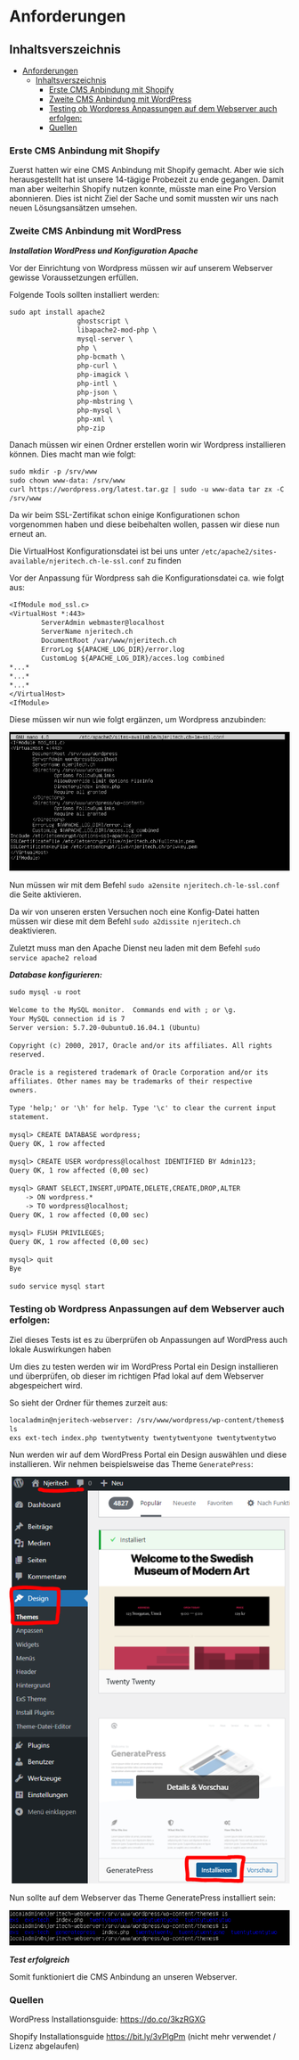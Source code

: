 # Anforderungen

## Inhaltsverszeichnis
- [Anforderungen](#anforderungen)
  - [Inhaltsverszeichnis](#inhaltsverszeichnis)
    - [Erste CMS Anbindung mit Shopify](#erste-cms-anbindung-mit-shopify)
    - [Zweite CMS Anbindung mit WordPress](#zweite-cms-anbindung-mit-wordpress)
    - [Testing ob Wordpress Anpassungen auf dem Webserver auch erfolgen:](#testing-ob-wordpress-anpassungen-auf-dem-webserver-auch-erfolgen)
    - [Quellen](#quellen)

### Erste CMS Anbindung mit Shopify
Zuerst hatten wir eine CMS Anbindung mit Shopify gemacht. Aber wie sich herausgestellt hat ist unsere 14-tägige Probezeit zu ende gegangen. Damit man aber weiterhin Shopify nutzen konnte, müsste man eine Pro Version abonnieren. Dies ist nicht Ziel der Sache und somit mussten wir uns nach neuen Lösungsansätzen umsehen.

### Zweite CMS Anbindung mit WordPress

***Installation WordPress und Konfiguration Apache***

Vor der Einrichtung von Wordpress müssen wir auf unserem Webserver gewisse Voraussetzungen erfüllen.

Folgende Tools sollten installiert werden:

```
sudo apt install apache2
                 ghostscript \
                 libapache2-mod-php \
                 mysql-server \
                 php \
                 php-bcmath \
                 php-curl \
                 php-imagick \
                 php-intl \
                 php-json \
                 php-mbstring \
                 php-mysql \
                 php-xml \
                 php-zip
```

Danach müssen wir einen Ordner erstellen worin wir Wordpress installieren können. Dies macht man wie folgt:

```
sudo mkdir -p /srv/www
sudo chown www-data: /srv/www
curl https://wordpress.org/latest.tar.gz | sudo -u www-data tar zx -C /srv/www
```

Da wir beim SSL-Zertifikat schon einige Konfigurationen schon vorgenommen haben und diese beibehalten wollen, passen wir diese nun erneut an.

Die VirtualHost Konfigurationsdatei ist bei uns unter ```/etc/apache2/sites-available/njeritech.ch-le-ssl.conf``` zu finden

Vor der Anpassung für Wordpress sah die Konfigurationsdatei ca. wie folgt aus:

```
<IfModule mod_ssl.c>
<VirtualHost *:443>
        ServerAdmin webmaster@localhost
        ServerName njeritech.ch
        DocumentRoot /var/www/njeritech.ch
        ErrorLog ${APACHE_LOG_DIR}/error.log
        CustomLog ${APACHE_LOG_DIR}/acces.log combined
*...*
*...*
*...*
</VirtualHost>
<IfModule>
```

Diese müssen wir nun wie folgt ergänzen, um Wordpress anzubinden:

![VH-Konfig-WP](images/VH-Konfig-WP.PNG)

Nun müssen wir mit dem Befehl ``sudo a2ensite njeritech.ch-le-ssl.conf`` die Seite aktivieren.

Da wir von unseren ersten Versuchen noch eine Konfig-Datei hatten müssen wir diese mit dem Befehl ``sudo a2dissite njeritech.ch`` deaktivieren.

Zuletzt muss man den Apache Dienst neu laden mit dem Befehl ``sudo service apache2 reload``

***Database konfigurieren:***

```
sudo mysql -u root

Welcome to the MySQL monitor.  Commands end with ; or \g.
Your MySQL connection id is 7
Server version: 5.7.20-0ubuntu0.16.04.1 (Ubuntu)

Copyright (c) 2000, 2017, Oracle and/or its affiliates. All rights reserved.

Oracle is a registered trademark of Oracle Corporation and/or its
affiliates. Other names may be trademarks of their respective
owners.

Type 'help;' or '\h' for help. Type '\c' to clear the current input statement.

mysql> CREATE DATABASE wordpress;
Query OK, 1 row affected

mysql> CREATE USER wordpress@localhost IDENTIFIED BY Admin123;
Query OK, 1 row affected (0,00 sec)

mysql> GRANT SELECT,INSERT,UPDATE,DELETE,CREATE,DROP,ALTER
    -> ON wordpress.*
    -> TO wordpress@localhost;
Query OK, 1 row affected (0,00 sec)

mysql> FLUSH PRIVILEGES;
Query OK, 1 row affected (0,00 sec)

mysql> quit
Bye

sudo service mysql start
```

### Testing ob Wordpress Anpassungen auf dem Webserver auch erfolgen:

Ziel dieses Tests ist es zu überprüfen ob Anpassungen auf WordPress auch lokale Auswirkungen haben

Um dies zu testen werden wir im WordPress Portal ein Design installieren und überprüfen, ob dieser im richtigen Pfad lokal auf dem Webserver abgespeichert wird.

So sieht der Ordner für themes zurzeit aus:

```
localadmin@njeritech-webserver: /srv/www/wordpress/wp-content/themes$ ls
exs ext-tech index.php twentytwenty twentytwentyone twentytwentytwo
```

Nun werden wir auf dem WordPress Portal ein Design auswählen und diese installieren. Wir nehmen beispielsweise das Theme ``GeneratePress``:

![Theme-Installation](images/Theme-installation.PNG)

Nun sollte auf dem Webserver das Theme GeneratePress installiert sein:

![Check-Theme](images/Check-Theme.PNG)

***Test erfolgreich***

Somit funktioniert die CMS Anbindung an unseren Webserver.

### Quellen

WordPress Installationsguide: https://do.co/3kzRGXG

Shopify Installationsguide https://bit.ly/3vPlgPm (nicht mehr verwendet / Lizenz abgelaufen)